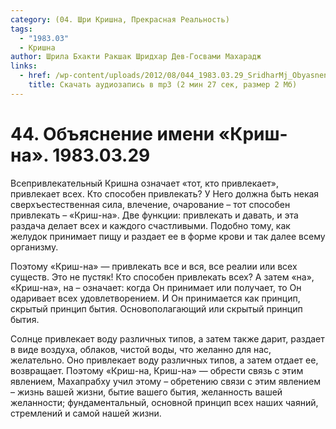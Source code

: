 ```yaml
---
category: (04. Шри Кришна, Прекрасная Реальность)
tags:
  - "1983.03"
  - Кришна
author: Шрила Бхакти Ракшак Шридхар Дев-Госвами Махарадж
links:
  - href: /wp-content/uploads/2012/08/044_1983.03.29_SridharMj_Obyasnenie_imeni_Krish-na.mp3
    title: Скачать аудиозапись в mp3 (2 мин 27 сек, размер 2 Мб)
---
```


# 44. Объяснение имени «Криш-на». 1983.03.29

Всепривлекательный Кришна означает «тот, кто привлекает», привлекает всех. Кто способен привлекать? У Него должна быть некая сверхъестественная сила, влечение, очарование – тот способен привлекать – «Криш-на». Две функции: привлекать и давать, и эта раздача делает всех и каждого счастливыми. Подобно тому, как желудок принимает пищу и раздает ее в форме крови и так далее всему организму.

Поэтому «Криш-на» — привлекать все и вся, все реалии или всех существ. Это не пустяк! Кто способен привлекать всех? А затем «на», «Криш-на», на – означает: когда Он принимает или получает, то Он одаривает всех удовлетворением. И Он принимается как принцип, скрытый принцип бытия. Основополагающий или скрытый принцип бытия.

Солнце привлекает воду различных типов, а затем также дарит, раздает в виде воздуха, облаков, чистой воды, что желанно для нас, желательно. Оно привлекает воду различных типов, а затем отдает ее, возвращает. Поэтому «Криш-на, Криш-на» — обрести связь с этим явлением, Махапрабху учил этому – обретению связи с этим явлением – жизнь вашей жизни, бытие вашего бытия, желанность вашей желанности; фундаментальный, основной принцип всех наших чаяний, стремлений и самой нашей жизни.

